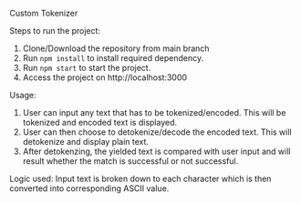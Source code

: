 Custom Tokenizer


Steps to run the project:
1. Clone/Download the repository from main branch
2. Run `npm install` to install required dependency.
3. Run `npm start` to start the project.
4. Access the project on http://localhost:3000


Usage:
1. User can input any text that has to be tokenized/encoded. This will be tokenized and encoded text is displayed.
2. User can then choose to detokenize/decode the encoded text. This will detokenize and display plain text.
3. After detokenzing, the yielded text is compared with user input and will result whether the match is successful or not successful.


Logic used:
Input text is broken down to each character which is then converted into corresponding ASCII value.

